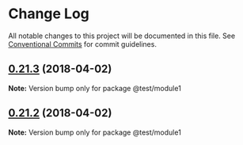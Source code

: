 # Change Log

All notable changes to this project will be documented in this file.
See [Conventional Commits](https://conventionalcommits.org) for commit guidelines.

<a name="0.21.3"></a>
## [0.21.3](https://github.com/iarroyo/custom-monorepo/compare/@test/module1@0.21.2...@test/module1@0.21.3) (2018-04-02)





**Note:** Version bump only for package @test/module1

<a name="0.21.2"></a>
## [0.21.2](https://github.com/iarroyo/custom-monorepo/compare/@test/module1@0.21.2-0...@test/module1@0.21.2) (2018-04-02)





**Note:** Version bump only for package @test/module1
